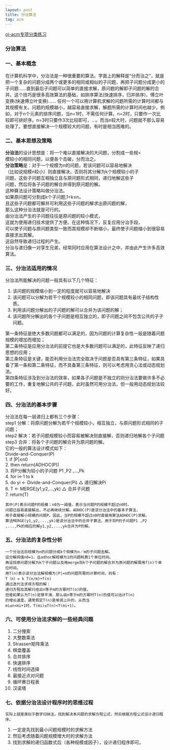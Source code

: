 ```yaml
---
layout: post
title: 分治算法
tag: acm
---
```


[oj-acm专项分类练习](http://acm.hrbust.edu.cn/problems)
### 分治算法
### 一、基本概念
   在计算机科学中，分治法是一种很重要的算法。字面上的解释是“分而治之”，就是把一个复杂的问题分成两个或更多的相同或相似的子问题，再把子问题分成更小的子问题……直到最后子问题可以简单的直接求解，原问题的解即子问题的解的合并。这个技巧是很多高效算法的基础，如排序算法(快速排序，归并排序)，傅立叶变换(快速傅立叶变换)……
    任何一个可以用计算机求解的问题所需的计算时间都与其规模有关。问题的规模越小，越容易直接求解，解题所需的计算时间也越少。例如，对于n个元素的排序问题，当n=1时，不需任何计算。n=2时，只要作一次比较即可排好序。n=3时只要作3次比较即可，…。而当n较大时，问题就不那么容易处理了。要想直接解决一个规模较大的问题，有时是相当困难的。
### 二、基本思想及策略
   **分治法**的设计思想是：将一个难以直接解决的大问题，分割成一些规<<br/>模较小的相同问题，以便各个击破，分而治之。<br/>
   **分治策略**是：对于一个规模为n的问题，若该问题可以容易地解决<br/>（比如说规模n较小）则直接解决，否则将其分解为k个规模较小的子<br/>问题，这些子问题互相独立且与原问题形式相同，递归地解这些子<br/>问题，然后将各子问题的解合并得到原问题的解。<br/>这种算法设计策略叫做分治法。<br/>
   如果原问题可分割成k个子问题,1<k≤n，<br/>
   且这些子问题都可解并可利用这些子问题的解求出原问题的解，<br/>那么这种分治法就是可行的。<br/>由分治法产生的子问题往往是原问题的较小模式，<br/>这就为使用递归技术提供了方便。在这种情况下，反复应用分治手段，<br/>可以使子问题与原问题类型一致而其规模却不断缩小，最终使子问题缩小到很容易直接求出其解。<br/>这自然导致递归过程的产生。<br/>分治与递归像一对孪生兄弟，经常同时应用在算法设计之中，并由此产生许多高效算法。<br/>
###  三、分治法适用的情况
分治法所能解决的问题一般具有以下几个特征：<br/>

 1. 该问题的规模缩小到一定的程度就可以容易地解决 
 2. 该问题可以分解为若干个规模较小的相同问题，即该问题具有最优子结构性质。
 3. 利用该问题分解出的子问题的解可以合并为该问题的解；
 4. 该问题所分解出的各个子问题是相互独立的，即子问题之间不包含公共的子子问题。

第一条特征是绝大多数问题都可以满足的，因为问题的计算复杂性一般是随着问题规模的增加而增加；<br/>
第二条特征是应用分治法的前提它也是大多数问题可以满足的，此特征反映了递归思想的应用；<br/> 
第三条特征是关键，能否利用分治法完全取决于问题是否具有第三条特征，如果具备了第一条和第二条特征，而不具备第三条特征，则可以考虑用贪心法或动态规划法。<br/>
第四条特征涉及到分治法的效率，如果各子问题是不独立的则分治法要做许多不必要的工作，重复地解公共的子问题，此时虽然可用分治法，但一般用动态规划法较好。<br/>
### 四、分治法的基本步骤
分治法在每一层递归上都有三个步骤：<br/>
    step1 分解：将原问题分解为若干个规模较小，相互独立，与原问题形式相同的子问题；<br/>
    step2 解决：若子问题规模较小而容易被解决则直接解，否则递归地解各个子问题<br/>
    step3 合并：将各个子问题的解合并为原问题的解。<br/>
它的一般的算法设计模式如下：<br/>
    Divide-and-Conquer(P)<br/>
    1. if |P|≤n0<br/>
    2. then return(ADHOC(P))<br/>
    3. 将P分解为较小的子问题 P1 ,P2 ,...,Pk<br/>
    4. for i←1 to k<br/>
    5. do yi ← Divide-and-Conquer(Pi) △ 递归解决Pi<br/>
    6. T ← MERGE(y1,y2,...,yk) △ 合并子问题<br/>
    7. return(T)<br/>
	
    其中|P|表示问题P的规模；n0为一阈值，表示当问题P的规模不超过n0时，
	问题已容易直接解出，不必再继续分解。ADHOC(P)是该分治法中的基本子算法，
	用于直接解小规模的问题P。因此，当P的规模不超过n0时直接用算法ADHOC(P)求解。
	算法MERGE(y1,y2,...,yk)是该分治法中的合并子算法，用于将P的子问题P1 ,P2 ,...,Pk的相应的解y1,y2,...,yk合并为P的解。
	
### 五、分治法的复杂性分析

    
    一个分治法将规模为n的问题分成k个规模为n／m的子问题去解。
	设分解阀值n0=1，且adhoc解规模为1的问题耗费1个单位时间。
	再设将原问题分解为k个子问题以及用merge将k个子问题的解合并为原问题的解需用f(n)个单位时间。
	用T(n)表示该分治法解规模为|P|=n的问题所需的计算时间，则有：
    T（n）= k T(n/m)+f(n)
    通过迭代法求得方程的解：
    递归方程及其解只给出n等于m的方幂时T(n)的值，
	但是如果认为T(n)足够平滑，那么由n等于m的方幂时T(n)的值可以估计T(n)
	的增长速度。通常假定T(n)是单调上升的，从而当  
	mi≤n<mi+1时，T(mi)≤T(n)<T(mi+1)。 

### 六、可使用分治法求解的一些经典问题

 1. 二分搜索
 2. 大整数乘法 
 3. Strassen矩阵乘法
 4. 棋盘覆盖 
 5. 合并排序
 6. 快速排序
 7. 线性时间选择
 8. 最接近点对问题 
 9. 循环赛日程表 
 10. 汉诺塔

### 七、依据分治法设计程序时的思维过程

    实际上就是类似于数学归纳法，找到解决本问题的求解方程公式，然后根据方程公式设计递归程序。

 1. 一定是先找到最小问题规模时的求解方法
 2. 然后考虑随着问题规模增大时的求解方法
 3. 找到求解的递归函数式后（各种规模或因子），设计递归程序即可。

